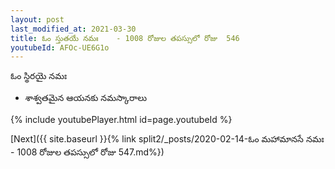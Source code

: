 ```yaml
---
layout: post
last_modified_at: 2021-03-30
title: ఓం స్తుతయే నమః    - 1008 రోజుల తపస్సులో రోజు  546
youtubeId: AFOc-UE6G1o
---
```

 
 
 ఓం స్థిరయై నమః  
 
 - శాశ్వతమైన ఆయనకు నమస్కారాలు 
 
  
 
  
 
 
 
 
 
 


{% include youtubePlayer.html id=page.youtubeId %}
 
[Next]({{ site.baseurl }}{% link  split2/_posts/2020-02-14-ఓం మహామానసే నమః  - 1008 రోజుల తపస్సులో రోజు  547.md%})
 
